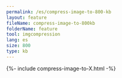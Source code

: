 ```yaml
---
permalink: /es/compress-image-to-800-kb
layout: feature
fileName: compress-image-to-800kb
folderName: feature
tool: imgcompression
lang: es
size: 800
type: kb
---
```


{%- include compress-image-to-X.html -%}
